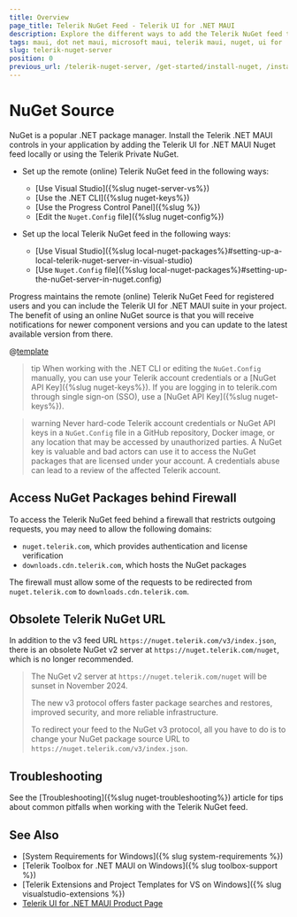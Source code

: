```yaml
---
title: Overview
page_title: Telerik NuGet Feed - Telerik UI for .NET MAUI
description: Explore the different ways to add the Telerik NuGet feed to your system, and start using NuGet packages to install the Telerik UI for .NET MAUI components.
tags: maui, dot net maui, microsoft maui, telerik maui, nuget, ui for .net maui controls
slug: telerik-nuget-server
position: 0
previous_url: /telerik-nuget-server, /get-started/install-nuget, /installation/install-nuget, /get-started/windows/first-steps-nuget
---
```


# NuGet Source

NuGet is a popular .NET package manager. Install the Telerik .NET MAUI controls in your application by adding the Telerik UI for .NET MAUI Nuget feed locally or using the Telerik Private NuGet.

* Set up the remote (online) Telerik NuGet feed in the following ways:

    * [Use Visual Studio]({%slug nuget-server-vs%})
    * [Use the .NET CLI]({%slug nuget-keys%})
    * [Use the Progress Control Panel]({%slug %})
    * [Edit the `Nuget.Config` file]({%slug nuget-config%})

* Set up the local Telerik NuGet feed in the following ways:

    * [Use Visual Studio]({%slug local-nuget-packages%}#setting-up-a-local-telerik-nuget-server-in-visual-studio)
    * [Use `Nuget.Config` file]({%slug local-nuget-packages%}#setting-up-the-nuGet-server-in-nuget.config)

Progress maintains the remote (online) Telerik NuGet Feed for registered users and you can include the Telerik UI for .NET MAUI suite in your project. The benefit of using an online NuGet source is that you will receive notifications for newer component versions and you can update to the latest available version from there.

@[template](/_contentTemplates/common/net-version.md#net-version)

>tip When working with the .NET CLI or editing the `NuGet.Config` manually, you can use your Telerik account credentials or a [NuGet API Key]({%slug nuget-keys%}). If you are logging in to telerik.com through single sign-on (SSO), use a [NuGet API Key]({%slug nuget-keys%}).

>warning Never hard-code Telerik account credentials or NuGet API keys in a `NuGet.Config` file in a GitHub repository, Docker image, or any location that may be accessed by unauthorized parties. A NuGet key is valuable and bad actors can use it to access the NuGet packages that are licensed under your account. A credentials abuse can lead to a review of the affected Telerik account.

## Access NuGet Packages behind Firewall

To access the Telerik NuGet feed behind a firewall that restricts outgoing requests, you may need to allow the following domains:

* `nuget.telerik.com`, which provides authentication and license verification
* `downloads.cdn.telerik.com`, which hosts the NuGet packages

The firewall must allow some of the requests to be redirected from `nuget.telerik.com` to `downloads.cdn.telerik.com`.

## Obsolete Telerik NuGet URL

In addition to the v3 feed URL `https://nuget.telerik.com/v3/index.json`, there is an obsolete NuGet v2 server at `https://nuget.telerik.com/nuget`, which is no longer recommended.

> The NuGet v2 server at `https://nuget.telerik.com/nuget` will be sunset in November 2024.
>
> The new v3 protocol offers faster package searches and restores, improved security, and more reliable infrastructure.
>
> To redirect your feed to the NuGet v3 protocol, all you have to do is to change your NuGet package source URL to `https://nuget.telerik.com/v3/index.json`.

## Troubleshooting

See the [Troubleshooting]({%slug nuget-troubleshooting%}) article for tips about common pitfalls when working with the Telerik NuGet feed.

## See Also

* [System Requirements for Windows]({% slug system-requirements %})
* [Telerik Toolbox for .NET MAUI on Windows]({% slug toolbox-support %})
* [Telerik Extensions and Project Templates for VS on Windows]({% slug visualstudio-extensions %})
* <a href="https://www.telerik.com/maui-ui" target="_blank">Telerik UI for .NET MAUI Product Page</a>
